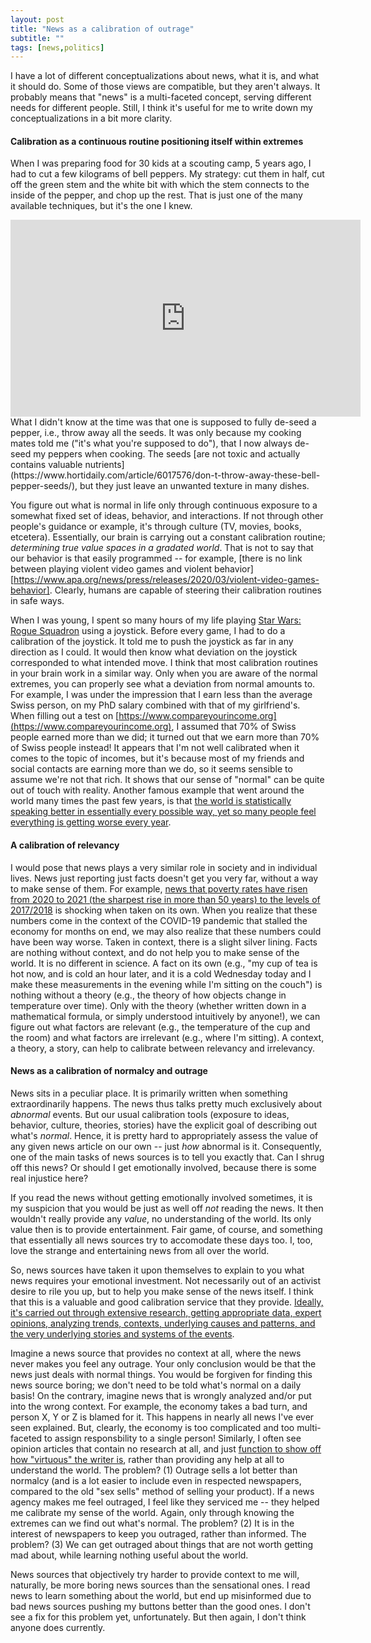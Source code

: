 ```yaml
---
layout: post
title: "News as a calibration of outrage"
subtitle: ""
tags: [news,politics]
---
```


I have a lot of different conceptualizations about news, what it is, and what it should do. Some of those views are compatible, but they aren't always. It probably means that "news" is a multi-faceted concept, serving different needs for different people. Still, I think it's useful for me to write down my conceptualizations in a bit more clarity.

#### Calibration as a continuous routine positioning itself within extremes

When I was preparing food for 30 kids at a scouting camp, 5 years ago, I had to cut a few kilograms of bell peppers. My strategy: cut them in half, cut off the green stem and the white bit with which the stem connects to the inside of the pepper, and chop up the rest. That is just one of the many available techniques, but it's the one I knew.  
<iframe width="560" height="315" src="https://www.youtube-nocookie.com/embed/MW2hN3IwIPM" frameborder="0" allow="accelerometer; autoplay; clipboard-write; encrypted-media; gyroscope; picture-in-picture" allowfullscreen></iframe>  
What I didn't know at the time was that one is supposed to fully de-seed a pepper, i.e., throw away all the seeds. It was only because my cooking mates told me ("it's what you're supposed to do"), that I now always de-seed my peppers when cooking. The seeds [are not toxic and actually contains valuable nutrients](https://www.hortidaily.com/article/6017576/don-t-throw-away-these-bell-pepper-seeds/), but they just leave an unwanted texture in many dishes.

You figure out what is normal in life only through continuous exposure to a somewhat fixed set of ideas, behavior, and interactions. If not through other people's guidance or example, it's through culture (TV, movies, books, etcetera). Essentially, our brain is carrying out a constant calibration routine; *determining true value spaces in a gradated world*. That is not to say that our behavior is that easily programmed -- for example, [there is no link between playing violent video games and violent behavior][https://www.apa.org/news/press/releases/2020/03/violent-video-games-behavior]. Clearly, humans are capable of steering their calibration routines in safe ways.

When I was young, I spent so many hours of my life playing [Star Wars: Rogue Squadron](https://en.wikipedia.org/wiki/Star_Wars:_Rogue_Squadron) using a joystick. Before every game, I had to do a calibration of the joystick. It told me to push the joystick as far in any direction as I could. It would then know what deviation on the joystick corresponded to what intended move. I think that most calibration routines in your brain work in a similar way. Only when you are aware of the normal extremes, you can properly see what a deviation from normal amounts to. For example, I was under the impression that I earn less than the average Swiss person, on my PhD salary combined with that of my girlfriend's. When filling out a test on [https://www.compareyourincome.org](https://www.compareyourincome.org), I assumed that 70% of Swiss people earned more than we did; it turned out that we earn more than 70% of Swiss people instead! It appears that I'm not well calibrated when it comes to the topic of incomes, but it's because most of my friends and social contacts are earning more than we do, so it seems sensible to assume we're not that rich. It shows that our sense of "normal" can be quite out of touch with reality. Another famous example that went around the world many times the past few years, is that [the world is statistically speaking better in essentially every possible way, yet so many people feel everything is getting worse every year](https://www.forbes.com/sites/robasghar/2020/06/20/things-keep-getting-better-heres-why-your-brain-thinks-theyre-getting-worse/).

#### A calibration of relevancy
I would pose that news plays a very similar role in society and in individual lives. News just reporting just facts doesn't get you very far, without a way to make sense of them. For example, [news that poverty rates have risen from 2020 to 2021 (the sharpest rise in more than 50 years) to the levels of 2017/2018](https://www.bloomberg.com/news/articles/2021-01-25/u-s-suffers-sharpest-rise-in-poverty-rate-in-more-than-50-years) is shocking when taken on its own. When you realize that these numbers come in the context of the COVID-19 pandemic that stalled the economy for months on end, we may also realize that these numbers could have been way worse. Taken in context, there is a slight silver lining. Facts are nothing without context, and do not help you to make sense of the world. It is no different in science. A fact on its own (e.g., "my cup of tea is hot now, and is cold an hour later, and it is a cold Wednesday today and I make these measurements in the evening while I'm sitting on the couch") is nothing without a theory (e.g., the theory of how objects change in temperature over time). Only with the theory (whether written down in a mathematical formula, or simply understood intuitively by anyone!), we can figure out what factors are relevant (e.g., the temperature of the cup and the room) and what factors are irrelevant (e.g., where I'm sitting). A context, a theory, a story, can help to calibrate between relevancy and irrelevancy.

#### News as a calibration of normalcy and outrage
News sits in a peculiar place. It is primarily written when something extraordinarily happens. The news thus talks pretty much exclusively about *abnormal* events. But our usual calibration tools (exposure to ideas, behavior, culture, theories, stories) have the explicit goal of describing out what's *normal*. Hence, it is pretty hard to appropriately assess the value of any given news article on our own -- just *how* abnormal is it. Consequently, one of the main tasks of news sources is to tell you exactly that. Can I shrug off this news? Or should I get emotionally involved, because there is some real injustice here?

If you read the news without getting emotionally involved sometimes, it is my suspicion that you would be just as well off *not* reading the news. It then wouldn't really provide any *value*, no understanding of the world. Its only value then is to provide entertainment. Fair game, of course, and something that essentially all news sources try to accomodate these days too. I, too, love the strange and entertaining news from all over the world.

So, news sources have taken it upon themselves to explain to you what news requires your emotional investment. Not necessarily out of an activist desire to rile you up, but to help you make sense of the news itself. I think that this is a valuable and good calibration service that they provide. [Ideally, it's carried out through extensive research, getting appropriate data, expert opinions, analyzing trends, contexts, underlying causes and patterns, and the very underlying stories and systems of the events](https://www.systems.journalismdesign.com).

Imagine a news source that provides no context at all, where the news never makes you feel any outrage. Your only conclusion would be that the news just deals with normal things. You would be forgiven for finding this news source boring; we don't need to be told what's normal on a daily basis! On the contrary, imagine news that is wrongly analyzed and/or put into the wrong context. For example, the economy takes a bad turn, and person X, Y or Z is blamed for it. This happens in nearly all news I've ever seen explained. But, clearly, the economy is too complicated and too multi-faceted to assign responsbility to a single person! Similarly, I often see opinion articles that contain no research at all, and just [function to show off how "virtuous" the writer is](https://en.wikipedia.org/wiki/Virtue_signalling), rather than providing any help at all to understand the world. The problem? (1) Outrage sells a lot better than normalcy (and is a lot easier to include even in respected newspapers, compared to the old "sex sells" method of selling your product). If a news agency makes me feel outraged, I feel like they serviced me -- they helped me calibrate my sense of the world. Again, only through knowing the extremes can we find out what's normal. The problem? (2) It is in the interest of newspapers to keep you outraged, rather than informed. The problem? (3) We can get outraged about things that are not worth getting mad about, while learning nothing useful about the world.

News sources that objectively try harder to provide context to me will, naturally, be more boring news sources than the sensational ones. I read news to learn something about the world, but end up misinformed due to bad news sources pushing my buttons better than the good ones. I don't see a fix for this problem yet, unfortunately. But then again, I don't think anyone does currently.












